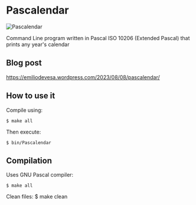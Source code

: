 # Pascalendar
![Pascalendar](https://emiliodevesa.files.wordpress.com/2023/12/pascalendar.png)

Command Line program written in Pascal ISO 10206 (Extended Pascal) that prints any year's calendar


## Blog post
https://emiliodevesa.wordpress.com/2023/08/08/pascalendar/


## How to use it
Compile using:

	$ make all

Then execute:

	$ bin/Pascalendar


## Compilation
Uses GNU Pascal compiler:

	$ make all

Clean files:
	$ make clean
